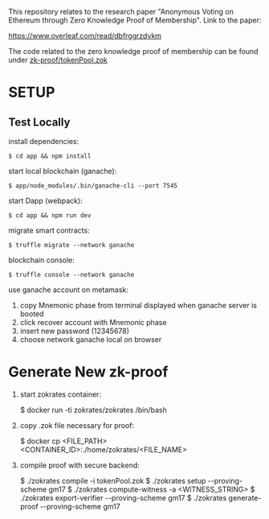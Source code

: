 This repository relates to the research paper "Anonymous Voting on Ethereum through Zero Knowledge Proof of Membership".
Link to the paper:

https://www.overleaf.com/read/dbfrggrzdykm

The code related to the zero knowledge proof of membership can be found under [zk-proof/tokenPool.zok](https://github.com/alvaro-alonso/Ethereum-Anonymous-Voting/blob/master/zk-proof/tokenPool.zok)

# SETUP

## Test Locally

install dependencies:

    $ cd app && npm install

start local blockchain (ganache):

    $ app/node_modules/.bin/ganache-cli --port 7545

start Dapp (webpack):

    $ cd app && npm run dev

migrate smart contracts:

    $ truffle migrate --network ganache

blockchain console:

    $ truffle console --network ganache

use ganache account on metamask:

1. copy Mnemonic phase from terminal displayed when ganache server is booted
2. click recover account with Mnemonic phase
3. insert new password (12345678)
4. choose network ganache local on browser

# Generate New zk-proof

1. start zokrates container:

    $ docker run -ti zokrates/zokrates /bin/bash

2. copy .zok file necessary for proof:

    $ docker cp <FILE_PATH> <CONTAINER_ID>:./home/zokrates/<FILE_NAME>
    
3. compile proof with secure backend:

    $ ./zokrates compile -i tokenPool.zok
    $ ./zokrates setup --proving-scheme gm17
    $ ./zokrates compute-witness -a <WITNESS_STRING>
    $ ./zokrates export-verifier --proving-scheme gm17
    $ ./zokrates generate-proof --proving-scheme gm17
